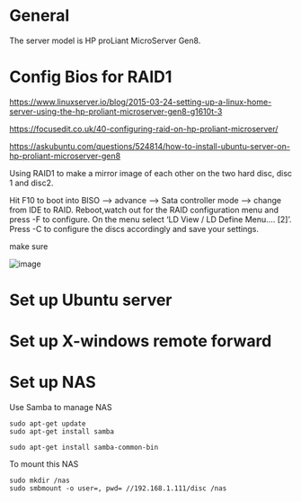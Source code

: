 # General

The server model is HP proLiant MicroServer Gen8.

# Config Bios for RAID1
https://www.linuxserver.io/blog/2015-03-24-setting-up-a-linux-home-server-using-the-hp-proliant-microserver-gen8-g1610t-3

https://focusedit.co.uk/40-configuring-raid-on-hp-proliant-microserver/

https://askubuntu.com/questions/524814/how-to-install-ubuntu-server-on-hp-proliant-microserver-gen8

Using RAID1 to make a mirror image of each other on the two hard disc, disc 1 and disc2. 

Hit F10 to boot into BISO --> advance --> Sata controller mode --> change from IDE to RAID.
Reboot,watch out for the RAID configuration menu and press <Ctrl>-F to configure.
On the menu select ‘LD View / LD Define Menu…. [2]’. Press <Ctrl>-C to configure the discs accordingly and save your settings.

make sure

![image](https://github.com/user-attachments/assets/bef7622e-b533-47b2-8afa-c125cb4cca01)


# Set up Ubuntu server

# Set up X-windows remote forward

# Set up NAS
Use Samba to manage NAS

```
sudo apt-get update
sudo apt-get install samba

sudo apt-get install samba-common-bin
```

To mount this NAS
```
sudo mkdir /nas
sudo smbmount -o user=, pwd= //192.168.1.111/disc /nas
```
